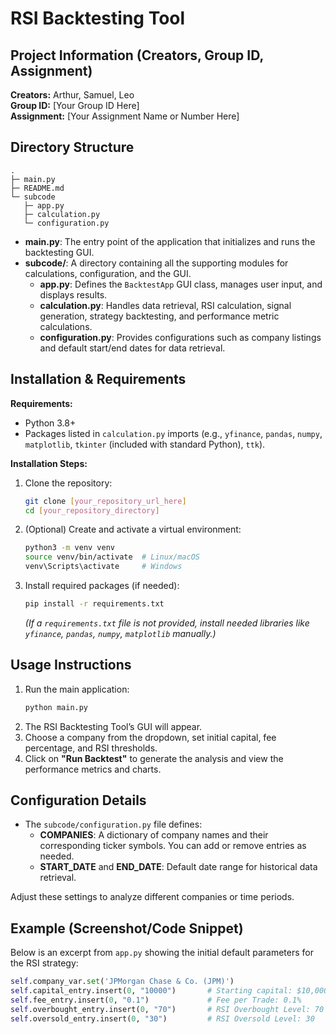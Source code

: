 # RSI Backtesting Tool

## Project Information (Creators, Group ID, Assignment)
**Creators:** Arthur, Samuel, Leo  
**Group ID:** [Your Group ID Here]  
**Assignment:** [Your Assignment Name or Number Here]

## Directory Structure
```
.
├─ main.py
├─ README.md
└─ subcode
   ├─ app.py
   ├─ calculation.py
   └─ configuration.py
```

- **main.py**: The entry point of the application that initializes and runs the backtesting GUI.
- **subcode/**: A directory containing all the supporting modules for calculations, configuration, and the GUI.
  - **app.py**: Defines the `BacktestApp` GUI class, manages user input, and displays results.
  - **calculation.py**: Handles data retrieval, RSI calculation, signal generation, strategy backtesting, and performance metric calculations.
  - **configuration.py**: Provides configurations such as company listings and default start/end dates for data retrieval.

## Installation & Requirements
**Requirements:**
- Python 3.8+
- Packages listed in `calculation.py` imports (e.g., `yfinance`, `pandas`, `numpy`, `matplotlib`, `tkinter` (included with standard Python), `ttk`).

**Installation Steps:**
1. Clone the repository:
   ```bash
   git clone [your_repository_url_here]
   cd [your_repository_directory]
   ```
2. (Optional) Create and activate a virtual environment:
   ```bash
   python3 -m venv venv
   source venv/bin/activate  # Linux/macOS
   venv\Scripts\activate     # Windows
   ```
3. Install required packages (if needed):
   ```bash
   pip install -r requirements.txt
   ```
   *(If a `requirements.txt` file is not provided, install needed libraries like `yfinance`, `pandas`, `numpy`, `matplotlib` manually.)*

## Usage Instructions
1. Run the main application:
   ```bash
   python main.py
   ```
2. The RSI Backtesting Tool’s GUI will appear.  
3. Choose a company from the dropdown, set initial capital, fee percentage, and RSI thresholds.
4. Click on **"Run Backtest"** to generate the analysis and view the performance metrics and charts.

## Configuration Details
- The `subcode/configuration.py` file defines:
  - **COMPANIES**: A dictionary of company names and their corresponding ticker symbols. You can add or remove entries as needed.
  - **START_DATE** and **END_DATE**: Default date range for historical data retrieval.

Adjust these settings to analyze different companies or time periods.

## Example (Screenshot/Code Snippet)
Below is an excerpt from `app.py` showing the initial default parameters for the RSI strategy:

```python
self.company_var.set('JPMorgan Chase & Co. (JPM)')
self.capital_entry.insert(0, "10000")       # Starting capital: $10,000
self.fee_entry.insert(0, "0.1")             # Fee per Trade: 0.1%
self.overbought_entry.insert(0, "70")       # RSI Overbought Level: 70
self.oversold_entry.insert(0, "30")         # RSI Oversold Level: 30
```
```
